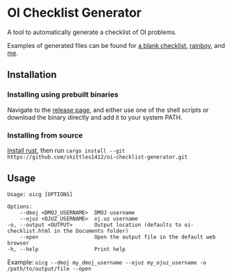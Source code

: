 # OI Checklist Generator

A tool to automatically generate a checklist of OI problems.

Examples of generated files can be found
for [a blank checklist](https://skittles1412.github.io/oi-checklist-generator/examples/blank), [rainboy](https://skittles1412.github.io/oi-checklist-generator/examples/rainboy), and [me](https://skittles1412.github.io/oi-checklist-generator/examples/skittles1412).

## Installation

### Installing using prebuilt binaries

Navigate to the [release page](https://github.com/skittles1412/oi-checklist-generator/releases/latest), and either use one of the shell scripts or download the binary directly and add it to your system PATH.

### Installing from source

[Install rust](https://rustup.rs), then run `cargo install --git https://github.com/skittles1412/oi-checklist-generator.git`

## Usage

```
Usage: oicg [OPTIONS]

Options:
    --dmoj <DMOJ_USERNAME>  DMOJ username
    --ojuz <OJUZ_USERNAME>  oj.uz username
-o, --output <OUTPUT>       Output location (defaults to oi-checklist.html in the Documents folder)
    --open                  Open the output file in the default web browser
-h, --help                  Print help
```

Example: `oicg --dmoj my_dmoj_username --ojuz my_ojuz_username -o /path/to/output/file --open`
